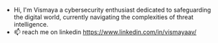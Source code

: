 - Hi, I'm Vismaya
  a cybersecurity enthusiast dedicated to safeguarding the digital world, currently navigating the complexities of threat intelligence.
- 📫 reach me on linkedin https://www.linkedin.com/in/vismayaav/

<!---
viz-7/viz-7 is a ✨ special ✨ repository because its `README.md` (this file) appears on your GitHub profile.
You can click the Preview link to take a look at your changes.
--->
